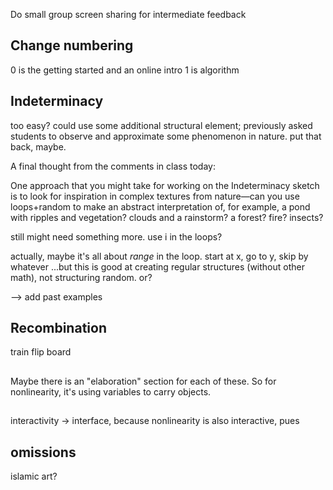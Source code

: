 
Do small group screen sharing for intermediate feedback

## Change numbering

0 is the getting started and an online intro
1 is algorithm



## Indeterminacy

too easy? could use some additional structural element; previously asked students to observe and approximate some phenomenon in nature. put that back, maybe.

A final thought from the comments in class today:

One approach that you might take for working on the Indeterminacy sketch is to look for inspiration in complex textures from nature—can you use loops+random to make an abstract interpretation of, for example, a pond with ripples and vegetation? clouds and a rainstorm? a forest? fire? insects?


still might need something more. use i in the loops?

actually, maybe it's all about _range_ in the loop. start at x, go to y, skip by whatever
...but this is good at creating regular structures (without other math), not structuring random. or?


--> add past examples


## Recombination

train flip board


##

Maybe there is an "elaboration" section for each of these. So for nonlinearity, it's using variables to carry objects. 


##


interactivity -> interface, because nonlinearity is also interactive, pues


## omissions

islamic art?

